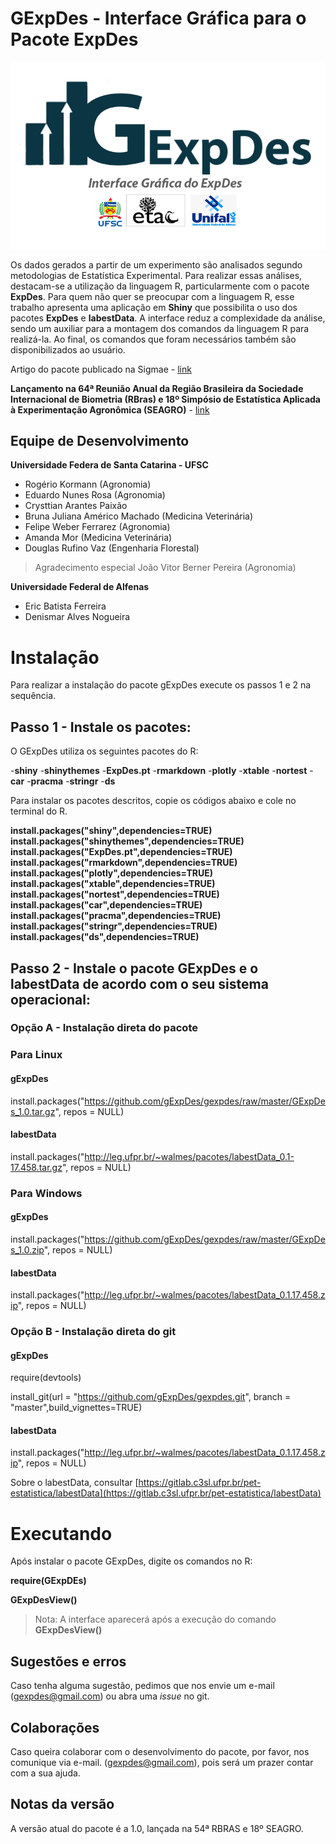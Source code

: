 # GExpDes - Interface Gráfica para o Pacote ExpDes

![](logo.png)

Os dados gerados a partir de um experimento são analisados segundo metodologias de Estatística Experimental. Para realizar essas análises, destacam-se a utilização da linguagem R, particularmente com o pacote **ExpDes**. Para quem não quer se preocupar com a linguagem R, esse trabalho apresenta uma aplicação em **Shiny** que possibilita o uso dos pacotes **ExpDes** e **labestData**. A interface reduz a complexidade da análise, sendo um auxiliar para a montagem dos comandos da linguagem R para realizá-la. Ao final, os comandos que foram necessários também são disponibilizados ao usuário.

Artigo do pacote publicado na Sigmae - [link](https://publicacoes.unifal-mg.edu.br/revistas/index.php/sigmae/article/view/951)

**Lançamento na 64ª Reunião Anual da Região Brasileira da Sociedade Internacional de Biometria (RBras) e 18º Simpósio de Estatística Aplicada à Experimentação Agronômica (SEAGRO)** - [link](https://www.rbras64.com.br/)

## Equipe de Desenvolvimento

**Universidade Federa de Santa Catarina - UFSC**
- Rogério Kormann (Agronomia)
- Eduardo Nunes Rosa (Agronomia)
- Crysttian Arantes Paixão
- Bruna Juliana Américo Machado (Medicina Veterinária)
- Felipe Weber Ferrarez (Agronomia)
- Amanda Mor (Medicina Veterinária)
- Douglas Rufino Vaz (Engenharia Florestal)

> Agradecimento especial João Vitor Berner Pereira (Agronomia)

**Universidade Federal de Alfenas**
- Eric Batista Ferreira
- Denismar Alves Nogueira

# Instalação
Para realizar a instalação do pacote gExpDes execute os passos 1 e 2 na sequência.


## **Passo 1 - Instale os pacotes:**

O GExpDes utiliza os seguintes pacotes do R:

-**shiny**
-**shinythemes**
-**ExpDes.pt**
-**rmarkdown**
-**plotly**
-**xtable**
-**nortest**
-**car**
-**pracma**
-**stringr**
-**ds**

Para instalar os pacotes descritos, copie os códigos abaixo e cole no terminal do R.

**install.packages("shiny",dependencies=TRUE)**
**install.packages("shinythemes",dependencies=TRUE)**
**install.packages("ExpDes.pt",dependencies=TRUE)**
**install.packages("rmarkdown",dependencies=TRUE)**
**install.packages("plotly",dependencies=TRUE)**
**install.packages("xtable",dependencies=TRUE)**
**install.packages("nortest",dependencies=TRUE)**
**install.packages("car",dependencies=TRUE)**
**install.packages("pracma",dependencies=TRUE)**
**install.packages("stringr",dependencies=TRUE)**
**install.packages("ds",dependencies=TRUE)**

## **Passo 2 - Instale o pacote GExpDes e o labestData de acordo com o seu sistema operacional:**

### Opção A - Instalação direta do pacote 

### Para Linux

#### gExpDes

install.packages("https://github.com/gExpDes/gexpdes/raw/master/GExpDes_1.0.tar.gz", repos  =  NULL)

#### labestData

install.packages("http://leg.ufpr.br/~walmes/pacotes/labestData_0.1-17.458.tar.gz", repos = NULL)

### Para Windows

#### gExpDes

install.packages("https://github.com/gExpDes/gexpdes/raw/master/GExpDes_1.0.zip", repos  =  NULL)

#### labestData

install.packages("http://leg.ufpr.br/~walmes/pacotes/labestData_0.1.17.458.zip", repos = NULL)

### Opção B - Instalação direta do git

#### gExpDes

require(devtools)

install_git(url = "https://github.com/gExpDes/gexpdes.git", branch = "master",build_vignettes=TRUE)

#### labestData

install.packages("http://leg.ufpr.br/~walmes/pacotes/labestData_0.1.17.458.zip", repos = NULL)


Sobre o labestData, consultar [https://gitlab.c3sl.ufpr.br/pet-estatistica/labestData](https://gitlab.c3sl.ufpr.br/pet-estatistica/labestData)

# Executando

Após instalar o pacote GExpDes, digite os comandos no R:

**require(GExpDEs)**

**GExpDesView()**

> Nota: A interface aparecerá após a execução do comando **GExpDesView()**

## Sugestões e erros

Caso tenha alguma sugestão, pedimos que nos envie um e-mail (gexpdes@gmail.com) ou abra uma *issue* no git.

## Colaborações

Caso queira colaborar com o desenvolvimento do pacote, por favor, nos comunique via e-mail. (gexpdes@gmail.com), pois será um prazer contar com a sua ajuda.

## Notas da versão

A versão atual do pacote é a 1.0, lançada na 54ª RBRAS e 18º SEAGRO.
